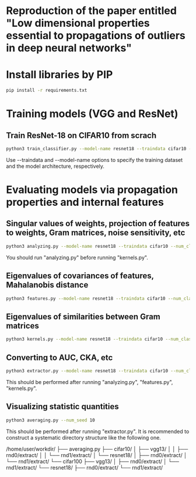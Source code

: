 # Reproduction of the paper entitled "Low dimensional properties essential to propagations of outliers in deep neural networks"

# Install libraries by PIP
```sh
pip install -r requirements.txt
```


# Training models (VGG and ResNet)

## Train ResNet-18 on CIFAR10 from scrach
```sh
python3 train_classifier.py --model-name resnet18 --traindata cifar10 --num_classes 10 --epochs 1200
```
Use --traindata and --model-name options to specify the training dataset and the model architecture, respectively.


# Evaluating models via propagation properties and internal features

## Singular values of weights, projection of features to weights, Gram matrices, noise sensitivity, etc
```sh
python3 analyzing.py --model-name resnet18 --traindata cifar10 --num_classes 10 --start_epoch 1200 --resume
```
You should run "analyzing.py" before running "kernels.py".

## Eigenvalues of covariances of features, Mahalanobis distance
```sh
python3 features.py --model-name resnet18 --traindata cifar10 --num_classes 10 --start_epoch 1200 --resume
```

## Eigenvalues of similarities between Gram matrices
```sh
python3 kernels.py --model-name resnet18 --traindata cifar10 --num_classes 10 --start_epoch 1200 --resume
```

## Converting to AUC, CKA, etc
```sh
python3 extractor.py --model-name resnet18 --traindata cifar10 --num_classes 10 --start_epoch 1200
```
This should be performed after running "analyzing.py", "features.py", "kernels.py".

## Visualizing statistic quantities

```sh
python3 averaging.py --num_seed 10
```
This should be performed after running "extractor.py".
It is recommended to construct a systematic directory structure like the following one.

/home/user/workdir/
├── averaging.py
├── cifar10/
│   ├── vgg13/
│   │   ├── rnd0/extract/
│   │   └── rnd1/extract/
│   └── resnet18/
│       ├── rnd0/extract/
│       └── rnd1/extract/
└── cifar100
    ├── vgg13/
    │   ├── rnd0/extract/
    │   └── rnd1/extract/
    └── resnet18/
        ├── rnd0/extract/
        └── rnd1/extract/
